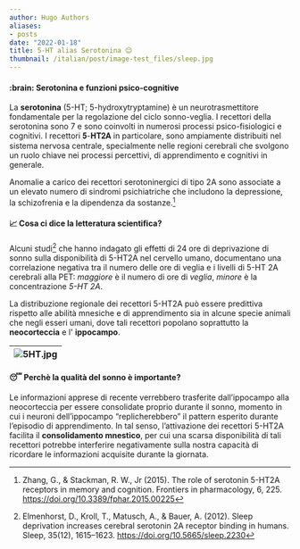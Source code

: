 ```yaml
---
author: Hugo Authors
aliases:
- posts
date: "2022-01-18"
title: 5-HT alias Serotonina 😊️ 
thumbnail: /italian/post/image-test_files/sleep.jpg
---
```


<h4><strong>:brain: Serotonina e funzioni psico-cognitive</h4></strong>

La **serotonina** (5-HT; 5-hydroxytryptamine) è un neurotrasmettitore fondamentale per la regolazione del ciclo sonno-veglia.
I recettori della serotonina sono 7 e sono coinvolti in numerosi processi psico-fisiologici e cognitivi. I recettori 𝟓-𝐇𝐓𝟐𝐀 in particolare, sono ampiamente distribuiti nel sistema nervosa centrale, specialmente nelle regioni cerebrali che svolgono un ruolo chiave nei processi percettivi, di apprendimento e cognitivi in generale.

Anomalie a carico dei recettori serotoninergici di tipo 2A sono associate a un elevato numero di sindromi psichiatriche che includono la depressione, la schizofrenia e la dipendenza da sostanze.[^1]

<h4><strong>📈 Cosa ci dice la letteratura scientifica?</h4></strong>

Alcuni studi[^2] che hanno indagato gli effetti di 24 ore di deprivazione di sonno sulla disponibilità di 5-HT2A nel cervello umano, documentano una correlazione negativa tra il numero delle ore di veglia e i livelli di 5-HT 2A cerebrali alla PET: _maggiore_ è il numero di ore di _veglia_, _minore_ è la concentrazione _5-HT 2A_.

La distribuzione regionale dei recettori 5-HT2A può essere predittiva rispetto alle abilità mnesiche e di apprendimento sia in alcune specie animali che negli esseri umani, dove tali recettori popolano soprattutto la **neocorteccia** e l' **ippocampo**.

| ![5HT.jpg](/italian/post/image-test_files/serotonin.jpg) | 
|:--:|

<h4><strong>😴 Perchè la qualità del sonno è importante?</h4></strong>

Le informazioni apprese di recente verrebbero trasferite dall’ippocampo alla neocorteccia  per essere consolidate proprio durante il sonno, momento in cui i neuroni dell’ippocampo “replicherebbero” il pattern esperito durante l’episodio di apprendimento.
In tal senso, l’attivazione dei recettori 5-HT2A facilita il **consolidamento mnestico**, per cui una scarsa disponibilità di tali recettori potrebbe interferire negativamente sulla nostra capacità di ricordare le informazioni acquisite durante la giornata.

[^1]:Zhang, G., & Stackman, R. W., Jr (2015). The role of serotonin 5-HT2A receptors in memory and cognition. Frontiers in pharmacology, 6, 225. https://doi.org/10.3389/fphar.2015.00225

[^2]:Elmenhorst, D., Kroll, T., Matusch, A., & Bauer, A. (2012). Sleep deprivation increases cerebral serotonin 2A receptor binding in humans. Sleep, 35(12), 1615–1623. https://doi.org/10.5665/sleep.2230